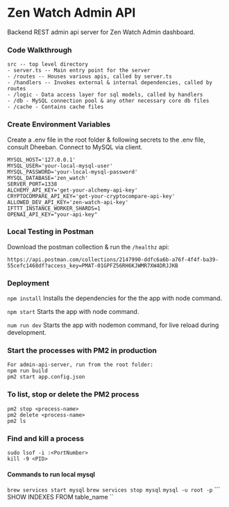 # Zen Watch Admin API
Backend REST admin api server for Zen Watch Admin dashboard.

### Code Walkthrough
```
src -- top level directory
- server.ts -- Main entry point for the server
- /routes -- Houses various apis, called by server.ts
- /handlers -- Invokes external & internal dependencies, called by routes
- /logic - Data access layer for sql models, called by handlers
- /db - MySQL connection pool & any other necessary core db files
- /cache - Contains cache files
```

### Create Environment Variables
Create a .env file in the root folder & following secrets to the .env file, consult Dheeban.
Connect to MySQL via client.
```
MYSQL_HOST='127.0.0.1'
MYSQL_USER='your-local-mysql-user'
MYSQL_PASSWORD='your-local-mysql-password'
MYSQL_DATABASE='zen_watch'
SERVER_PORT=1338
ALCHEMY_API_KEY='get-your-alchemy-api-key'
CRYPTOCOMPARE_API_KEY='get-your-cryptocompare-api-key'
ALLOWED_DEV_API_KEY='zen-watch-api-key'
IFTTT_INSTANCE_WORKER_SHARDS=1
OPENAI_API_KEY="your-api-key"
```

### Local Testing in Postman
Download the postman collection & run the `/healthz` api:
```
https://api.postman.com/collections/2147990-ddfc6a6b-a76f-4f4f-ba39-55cefc1468df?access_key=PMAT-01GPFZ56RH6KJWMR7XW4DRJJKB
```

### Deployment
``` npm install ```
Installs the dependencies for the the app with node command.

``` npm start ```
Starts the app with node command.

``` num run dev ```
Starts the app with nodemon command, for live reload during development.

### Start the processes with PM2 in production
```
For admin-api-server, run from the root folder:
npm run build
pm2 start app.config.json
```

### To list, stop or delete the PM2 process
```
pm2 stop <process-name>
pm2 delete <process-name>
pm2 ls
```

### Find and kill a process
```
sudo lsof -i :<PortNumber>
kill -9 <PID>
```
#### Commands to run local mysql
``` brew services start mysql ```
``` brew services stop mysql ```
``` mysql -u root -p ```
``` SHOW INDEXES FROM table_name ``